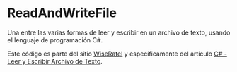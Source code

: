 # ReadAndWriteFile
Una entre las varias formas de leer y escribir en un archivo de texto, usando el lenguaje de programación C#.

Este código es parte del sitio [WiseRatel](http://www.wiseratel.com) y específicamente del artículo [C# - Leer y Escribir Archivo de Texto](http://www.wiseratel.com/csharp-leer-y-escribir-archivo-de-texto).
